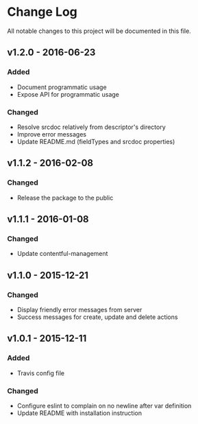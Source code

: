 # Change Log
All notable changes to this project will be documented in this file.

## v1.2.0 - 2016-06-23
### Added
- Document programmatic usage
- Expose API for programmatic usage

### Changed
- Resolve srcdoc relatively from descriptor's directory
- Improve error messages
- Update README.md (fieldTypes and srcdoc properties)

## v1.1.2 - 2016-02-08
### Changed
- Release the package to the public

## v1.1.1 - 2016-01-08
### Changed
- Update contentful-management

## v1.1.0 - 2015-12-21
### Changed
- Display friendly error messages from server
- Success messages for create, update and delete actions

## v1.0.1 - 2015-12-11
### Added
- Travis config file

### Changed
- Configure eslint to complain on no newline after var definition
- Update README with installation instruction
